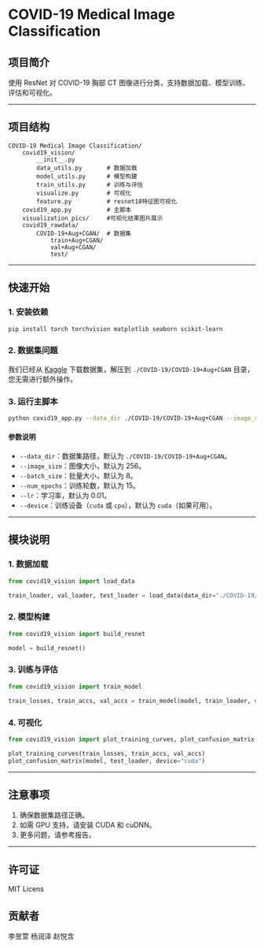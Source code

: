 # COVID-19 Medical Image Classification

## 项目简介

使用 ResNet 对 COVID-19 胸部 CT 图像进行分类，支持数据加载、模型训练、评估和可视化。

---

## 项目结构

```
COVID-19 Medical Image Classification/
    covid19_vision/
        __init__.py
        data_utils.py       # 数据加载
        model_utils.py      # 模型构建
        train_utils.py      # 训练与评估
        visualize.py        # 可视化
        feature.py          # resnet18特征图可视化
    covid19_app.py          # 主脚本
    visualization_pics/     #可视化结果图片展示
    covid19_rawdata/
        COVID-19+Aug+CGAN/  # 数据集
            train+Aug+CGAN/
            val+Aug+CGAN/
            test/
```

---

## 快速开始

### 1. 安装依赖

```bash
pip install torch torchvision matplotlib seaborn scikit-learn
```

### 2. 数据集问题

我们已经从 [Kaggle](https://www.kaggle.com/datasets/mloey1/covid19-chest-ct-image-augmentation-gan-dataset) 下载数据集，解压到 `./COVID-19/COVID-19+Aug+CGAN` 目录，您无需进行额外操作。

### 3. 运行主脚本

```bash
python covid19_app.py --data_dir ./COVID-19/COVID-19+Aug+CGAN --image_size 256 --batch_size 8 --num_epochs 15 --lr 0.01 --device cuda
```

#### 参数说明

- `--data_dir`：数据集路径，默认为 `./COVID-19/COVID-19+Aug+CGAN`。
- `--image_size`：图像大小，默认为 256。
- `--batch_size`：批量大小，默认为 8。
- `--num_epochs`：训练轮数，默认为 15。
- `--lr`：学习率，默认为 0.01。
- `--device`：训练设备（`cuda` 或 `cpu`），默认为 `cuda`（如果可用）。

---

## 模块说明

### 1. 数据加载

```python
from covid19_vision import load_data

train_loader, val_loader, test_loader = load_data(data_dir="./COVID-19/COVID-19+Aug+CGAN", image_size=256, batch_size=8)
```

### 2. 模型构建

```python
from covid19_vision import build_resnet

model = build_resnet()
```

### 3. 训练与评估

```python
from covid19_vision import train_model

train_losses, train_accs, val_accs = train_model(model, train_loader, val_loader, num_epochs=15, lr=0.01, device="cuda")
```

### 4. 可视化

```python
from covid19_vision import plot_training_curves, plot_confusion_matrix

plot_training_curves(train_losses, train_accs, val_accs)
plot_confusion_matrix(model, test_loader, device="cuda")
```

---

## 注意事项

1. 确保数据集路径正确。
2. 如需 GPU 支持，请安装 CUDA 和 cuDNN。
3. 更多问题，请参考报告。

---

## 许可证

MIT Licens

## 贡献者
李昱萱
杨润泽
赵悦含
